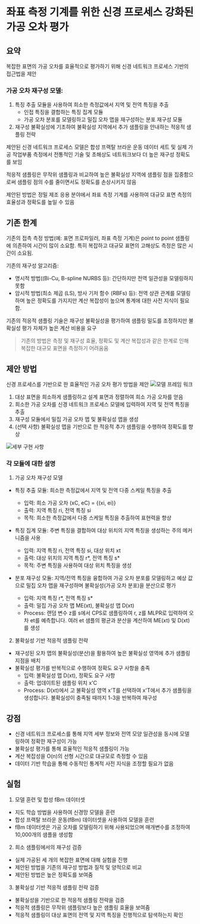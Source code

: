 # 좌표 측정 기계를 위한 신경 프로세스 강화된 가공 오차 평가

## 요약
복잡한 표면의 가공 오차를 효율적으로 평가하기 위해 신경 네트워크 프로세스 기반의 접근법을 제안

### 가공 오차 재구성 모델:
1. 특징 추출 모듈을 사용하여 희소한 측정값에서 지역 및 전역 특징을 추출
   - 인접 특징을 결합하는 특징 집계 모듈
   - 가공 오차 분포를 모델링하고 밀집 오차 맵을 재구성하는 분포 재구성 모듈
2. 재구성 불확실성에 기초하여 불확실성 지역에서 추가 샘플링을 안내하는 적응적 샘플링 전략

제안된 신경 네트워크 프로세스 모델은 합성 프랙탈 브라운 운동 데이터 세트 및 실제 가공 작업부품 측정에서 전통적인 기술 및 초해상도 네트워크보다 더 높은 재구성 정확도를 보임

적응적 샘플링은 무작위 샘플링과 비교하여 높은 불확실성 지역에 샘플링 점을 집중함으로써 샘플링 점의 수를 줄이면서도 정확도를 손상시키지 않음

제안된 방법은 정밀 제조 응용 분야에서 좌표 측정 기계를 사용하여 대규모 표면 측정의 효율성과 정확도를 높일 수 있음

## 기존 한계
기존의 접촉 측정 방법(예: 표면 프로파일러, 좌표 측정 기계)은 point to point 샘플링에 의존하여 시간이 많이 소요함. 특히 복잡하고 대규모 표면의 고해상도 측정은 많은 시간이 소요됨.

기존의 재구성 알고리즘:
- 명시적 방법((Bi-Cu, B-spline NURBS 등): 간단하지만 전역 일관성을 모델링하지 못함
- 암시적 방법(최소 제곱 (LS), 방사 기저 함수 (RBFs) 등): 전역 상관 관계를 모델링하며 높은 정확도를 가지지만 계산 복잡성이 높으며 통계에 대한 사전 지식이 필요함.

기존의 적응적 샘플링 기술은 재구성 불확실성을 평가하여 샘플링 밀도를 조정하지만 불확실성 평가 자체가 높은 계산 비용을 요구

> 기존의 방법은 측정 및 재구성 효율, 정확도 및 계산 복잡성과 같은 한계로 인해 복잡한 대규모 표면을 측정하기 어려움움

## 제안 방법
신경 프로세스를 기반으로 한 효율적인 가공 오차 평가 방법을 제안
![모델 프레임 워크](https://github.com/Prcnsi/Deep-learning-based_CMM_Anomaly-detection/assets/88486391/8508dc51-40cc-4699-96f6-1cc1e2662156)
1. 대상 표면을 희소하게 샘플링하고 설계 표면과 정렬하여 희소 가공 오차를 얻음
2. 희소한 가공 오차를 신경 네트워크 프로세스 모델에 입력하여 지역 및 전역 특징을 추출
3. 재구성 모듈에서 밀집 가공 오차 맵 및 불확실성 맵을 생성
4. (선택 사항) 불확실성 맵을 기반으로 한 적응적 추가 샘플링을 수행하여 정확도를 향상

![세부 구현 사항](https://github.com/Prcnsi/Deep-learning-based_CMM_Anomaly-detection/assets/88486391/3961c7fd-849f-4d26-b597-992b559a36e6)

### 각 모듈에 대한 설명

1) 가공 오차 재구성 모델
- 특징 추출 모듈: 희소한 측정값에서 지역 및 전역 다중 스케일 특징을 추출
  - 입력: 희소 가공 오차 (xC, eC) = {(xi, ei)}
  - 출력: 지역 특징 ri, 전역 특징 si
  - 목적: 희소한 측정값에서 다중 스케일 특징을 추출하여 표현력을 향상
    
- 특징 집계 모듈: 주변 특징을 결합하여 대상 위치의 지역 특징을 생성하는 주의 메커니즘을 사용
  - 입력: 지역 특징 ri, 전역 특징 si, 대상 위치 xt
  - 출력: 대상 위치의 지역 특징 r*, 전역 특징 s*
  - 목적: 주변 특징을 사용하여 대상 위치 특징을 생성
    
- 분포 재구성 모듈: 지역/전역 특징을 융합하여 가공 오차 분포를 모델링하고 예상 값으로 밀집 오차 맵을 재구성하며 불확실성(가공 오차 분포)을 분산으로 평가
  - 입력: 지역 특징 r*, 전역 특징 s*
  - 출력: 밀집 가공 오차 맵 ME(xt), 불확실성 맵 D(xt)
  - Process: 랜덤 변수 z를 s에서 CPS로 샘플링하여 r, z를 MLPR로 입력하여 오차 et를 예측합니다. 여러 et 샘플의 평균과 분산을 계산하여 ME(xt) 및 D(xt)를 생성

2) 불확실성 기반 적응적 샘플링 전략
- 재구성된 오차 맵의 불확실성(분산)을 활용하여 높은 불확실성 영역에 추가 샘플링 지점을 배치
- 불확실성 평가를 반복적으로 수행하여 정확도 요구 사항을 충족
  - 입력: 불확실성 맵 D(xt), 정확도 요구 사항
  - 출력: 업데이트된 샘플링 위치 x'C
  - Process: D(xt)에서 고 불확실성 영역 x'T를 선택하여 x'T에서 추가 샘플링을 생성합니다. 불확실성이 충족될 때까지 1-3을 반복하여 재구성

## 강점
- 신경 네트워크 프로세스를 통해 지역 세부 정보와 전역 모양 일관성을 동시에 모델링하여 정확한 재구성이 가능
- 불확실성 평가를 통해 효율적인 적응적 샘플링이 가능
- 계산 복잡성을 O(n)의 선형 시간으로 대규모로 측정할 수 있음
- 데이터 기반 학습을 통해 수동적인 통계적 사전 지식을 조정할 필요가 없음

## 실험
1) 모델 훈련 및 합성 fBm 데이터셋
- 지도 학습 방법을 사용하여 신경망 모델을 훈련
- 합성 프랙탈 브라운 운동(fBm) 데이터셋을 사용하여 모델을 훈련
- fBm 데이터셋은 가공 오차를 모델링하기 위해 사용되었으며 매개변수를 조정하여 10,000개의 샘플을 생성함
2) 희소 샘플링에서의 재구성 검증
- 실제 가공된 세 개의 복잡한 표면에 대해 실험을 진행
- 제안된 방법을 기존의 재구성 방법과 질적 및 양적으로 비교
- 제안된 방법은 높은 정확도를 보여줌
3) 불확실성 기반 적응적 샘플링 전략 검증
- 불확실성을 기반으로 한 적응적 샘플링 전략을 검증
- 적응적 샘플링은 무작위 샘플링보다 높은 샘플링 효율을 보여줌
- 적응적 샘플링이 대상 표면의 전역 및 지역 특징을 진행적으로 탐색하는지 확인
